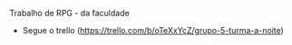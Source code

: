 Trabalho de RPG - da faculdade 

- Segue o trello (https://trello.com/b/oTeXxYcZ/grupo-5-turma-a-noite)
